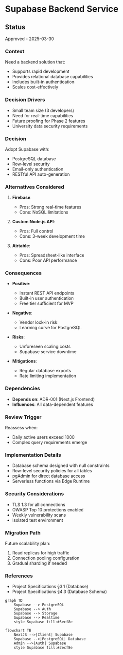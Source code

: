 # Supabase Backend Service

## Status
Approved - 2025-03-30

### Context
Need a backend solution that:
- Supports rapid development
- Provides relational database capabilities
- Includes built-in authentication
- Scales cost-effectively

### Decision Drivers
- Small team size (3 developers)
- Need for real-time capabilities
- Future proofing for Phase 2 features
- University data security requirements

### Decision
Adopt Supabase with:
- PostgreSQL database
- Row-level security
- Email-only authentication
- RESTful API auto-generation

### Alternatives Considered
1. **Firebase**:
   - Pros: Strong real-time features
   - Cons: NoSQL limitations

2. **Custom Node.js API**:
   - Pros: Full control
   - Cons: 3-week development time

3. **Airtable**:
   - Pros: Spreadsheet-like interface
   - Cons: Poor API performance

### Consequences
- **Positive**:
  - Instant REST API endpoints
  - Built-in user authentication
  - Free tier sufficient for MVP

- **Negative**:
  - Vendor lock-in risk
  - Learning curve for PostgreSQL

- **Risks**:
  - Unforeseen scaling costs
  - Supabase service downtime

- **Mitigations**:
  - Regular database exports
  - Rate limiting implementation

### Dependencies
- **Depends on**: ADR-001 (Next.js Frontend)
- **Influences**: All data-dependent features

### Review Trigger
Reassess when:
- Daily active users exceed 1000
- Complex query requirements emerge

### Implementation Details
- Database schema designed with null constraints
- Row-level security policies for all tables
- pgAdmin for direct database access
- Serverless functions via Edge Runtime

### Security Considerations
- TLS 1.3 for all connections
- OWASP Top 10 protections enabled
- Weekly vulnerability scans
- Isolated test environment

### Migration Path
Future scalability plan:
1. Read replicas for high traffic
2. Connection pooling configuration
3. Gradual sharding if needed

### References
- Project Specifications §3.1 (Database)
- Project Specifications §4.3 (Database Schema)

```mermaid
graph TD
    Supabase --> PostgreSQL
    Supabase --> Auth
    Supabase --> Storage
    Supabase --> Realtime
    style Supabase fill:#3ecf8e
```

```mermaid
flowchart TB
    NextJS -->|Client| Supabase
    Supabase -->|PostgreSQL| Database
    Admin -->|Auth| Supabase
    style Supabase fill:#3ecf8e